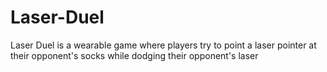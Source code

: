 # Laser-Duel
Laser Duel is a wearable game where players try to point a laser pointer at their opponent's socks while dodging their opponent's laser
